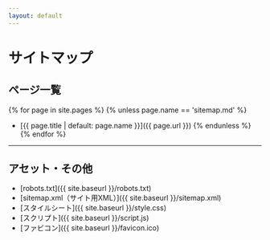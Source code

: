 ```yaml
---
layout: default
---
```

# サイトマップ

## ページ一覧

{% for page in site.pages %}
{% unless page.name == 'sitemap.md' %}
- [{{ page.title | default: page.name }}]({{ page.url }})
{% endunless %}
{% endfor %}

---
## アセット・その他
- [robots.txt]({{ site.baseurl }}/robots.txt)
- [sitemap.xml（サイト用XML）]({{ site.baseurl }}/sitemap.xml)
- [スタイルシート]({{ site.baseurl }}/style.css)
- [スクリプト]({{ site.baseurl }}/script.js)
- [ファビコン]({{ site.baseurl }}/favicon.ico)